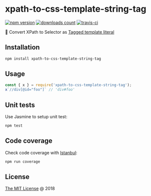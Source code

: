 # xpath-to-css-template-string-tag

[![npm version](https://badge.fury.io/js/xpath-to-css-template-string-tag.svg)](https://badge.fury.io/js/xpath-to-css-template-string-tag)
[![downloads count](https://img.shields.io/npm/dt/xpath-to-css-template-string-tag.svg)](https://www.npmjs.com/~piecioshka)
[![travis-ci](https://api.travis-ci.com/piecioshka/xpath-to-css-template-string-tag.svg?branch=master)](https://app.travis-ci.com/github/piecioshka/xpath-to-css-template-string-tag)

🔨 Convert XPath to Selector as [Tagged template literal](http://exploringjs.com/es6/ch_template-literals.html#_tagged-template-literals)

## Installation

```bash
npm install xpath-to-css-template-string-tag
```

## Usage

```js
const { x } = require('xpath-to-css-template-string-tag');
x`//div[@id="foo"]` // 'div#foo'
```

## Unit tests

Use Jasmine to setup unit test:

```bash
npm test
```

## Code coverage

Check code coverage with [Istanbul](https://github.com/gotwarlost/istanbul):

```bash
npm run coverage
```

## License

[The MIT License](http://piecioshka.mit-license.org) @ 2018
